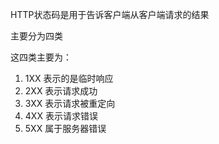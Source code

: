 HTTP状态码是用于告诉客户端从客户端请求的结果

主要分为四类

这四类主要为：

1. 1XX 表示的是临时响应
2. 2XX 表示请求成功
3. 3XX 表示请求被重定向
4. 4XX 表示请求错误
5. 5XX 属于服务器错误

